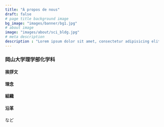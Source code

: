 ```yaml
---
title: "À propos de nous"
draft: false
# page title background image
bg_image: "images/banner/bg1.jpg"
# about image
image: "images/about/sci_bldg.jpg"
# meta description
description : "Lorem ipsum dolor sit amet, consectetur adipisicing elit, sed do eiusmod tempor incididunt ut labore. dolore magna aliqua. Ut enim ad minim veniam, quis nostrud ."
---
```


### 岡山大学理学部化学科

#### 挨拶文

#### 理念

#### 組織

#### 沿革

など
